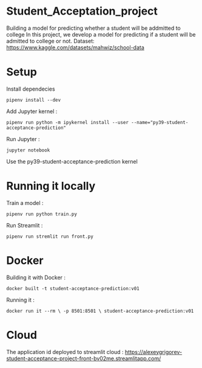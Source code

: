 # Student_Acceptation_project
Building a model for predicting whether a student will be addmitted to college
In this project, we develop a model for predicting if a student will be admitted to college or not.
Dataset: https://www.kaggle.com/datasets/mahwiz/school-data
# Setup
Install dependecies
```
pipenv install --dev
```
Add Jupyter kernel :
```
pipenv run python -m ipykernel install --user --name="py39-student-acceptance-prediction"
```
Run Jupyter :
```
jupyter notebook
```
Use the py39-student-acceptance-prediction kernel
# Running it locally
Train a model :
```
pipenv run python train.py
```
Run Streamlit :
``` 
pipenv run stremlit run front.py
```
# Docker
Building it with Docker :
``` 
docker built -t student-acceptance-prediction:v01
```
Running it :
```
docker run it --rm \ -p 8501:8501 \ student-acceptance-prediction:v01
```
# Cloud 
The application id deployed to streamlit cloud :
https://alexeygrigorev-student-acceptance-project-front-bv02me.streamlitapp.com/

